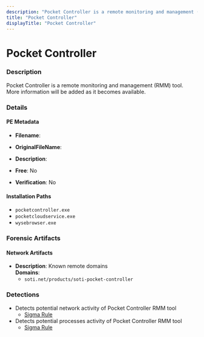 ```yaml
---
description: "Pocket Controller is a remote monitoring and management (RMM) tool. More information will be added as it becomes available."
title: "Pocket Controller"
displayTitle: "Pocket Controller"
---
```




# Pocket Controller


### Description

Pocket Controller is a remote monitoring and management (RMM) tool. More information will be added as it becomes available.




### Details


#### PE Metadata
- **Filename**: 
- **OriginalFileName**: 
- **Description**: 


- **Free**: No

- **Verification**: No




#### Installation Paths
- `pocketcontroller.exe`
- `pocketcloudservice.exe`
- `wysebrowser.exe`

### Forensic Artifacts




#### Network Artifacts
- **Description**: Known remote domains
<br/>**Domains**:
    - `soti.net/products/soti-pocket-controller`


### Detections
- Detects potential network activity of Pocket Controller RMM tool
  - [Sigma Rule](https://github.com/magicsword-io/LOLRMM/blob/main/detections/sigma/pocket_controller_network_sigma.yml)
- Detects potential processes activity of Pocket Controller RMM tool
  - [Sigma Rule](https://github.com/magicsword-io/LOLRMM/blob/main/detections/sigma/pocket_controller_processes_sigma.yml)



